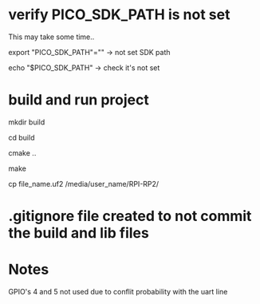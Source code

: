 # verify PICO_SDK_PATH is not set

This may take some time..

export "PICO_SDK_PATH"="" -> not set SDK path

echo "$PICO_SDK_PATH" -> check it's not set

# build and run project

mkdir build

cd build

cmake ..

make

cp file_name.uf2 /media/user_name/RPI-RP2/

# .gitignore file created to not commit the build and lib files


# Notes

GPIO's 4 and 5 not used due to conflit probability with the uart line
